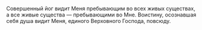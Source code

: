 Совершенный йог видит Меня пребывающим во всех живых существах, а все живые существа — пребывающими во Мне. Воистину, осознавшая себя душа видит Меня, единого Верховного Господа, повсюду.